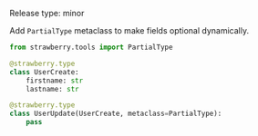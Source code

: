 Release type: minor

Add `PartialType` metaclass to make fields optional dynamically.

```py
from strawberry.tools import PartialType

@strawberry.type
class UserCreate:
    firstname: str
    lastname: str

@strawberry.type
class UserUpdate(UserCreate, metaclass=PartialType):
    pass

```